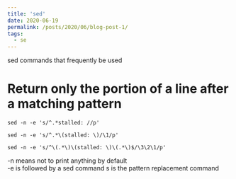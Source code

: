 ```yaml
---
title: 'sed'
date: 2020-06-19
permalink: /posts/2020/06/blog-post-1/
tags:
  - se
---
```


sed commands that frequently be used


Return only the portion of a line after a matching pattern
======
```
sed -n -e 's/^.*stalled: //p'

sed -n -e 's/^.*\(stalled: \)/\1/p'

sed -n -e 's/^\(.*\)\(stalled: \)\(.*\)$/\3\2\1/p'

```
-n means not to print anything by default  
-e is followed by a sed command
s is the pattern replacement command 
